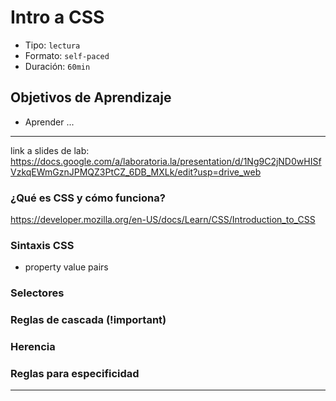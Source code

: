 # Intro a CSS

- Tipo: `lectura`
- Formato: `self-paced`
- Duración: `60min`

## Objetivos de Aprendizaje

- Aprender ...

***

link a slides de lab:
https://docs.google.com/a/laboratoria.la/presentation/d/1Ng9C2jND0wHISfVzkqEWmGznJPMQZ3PtCZ_6DB_MXLk/edit?usp=drive_web


### ¿Qué es CSS y cómo funciona?
https://developer.mozilla.org/en-US/docs/Learn/CSS/Introduction_to_CSS

### Sintaxis CSS
 - property value pairs

### Selectores

### Reglas de cascada (!important)

### Herencia

### Reglas para especificidad


***
